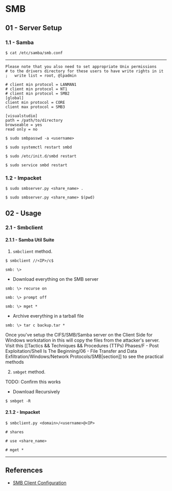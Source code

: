 # SMB

## 01 - Server Setup

### 1.1 - Samba

`$ cat /etc/samba/smb.conf`

---

```
Please note that you also need to set appropriate Unix permissions
# to the drivers directory for these users to have write rights in it
;   write list = root, @lpadmin

# client min protocol = LANMAN1
# client min protocol = NT1
# client min protocol = SMB2
[global]
client min protocol = CORE
client max protocol = SMB3

[visualstudio]
path = /path/to/directory
browseable = yes
read only = no
```

```
$ sudo smbpasswd -a <username>

$ sudo systemctl restart smbd

$ sudo /etc/init.d/smbd restart

$ sudo service smbd restart
```

### 1.2 - Impacket

```
$ sudo smbserver.py <share_name> .

$ sudo smbserver.py <share_name> $(pwd)
```

## 02 - Usage

### 2.1 - Smbclient

#### 2.1.1 - Samba Util Suite

1. `smbclient` method.

```
$ smbclient //<IP>/c$

smb: \>
```

- Download everything on the SMB server

```
smb: \> recurse on

smb: \> prompt off

smb: \> mget *
```

- Archive everything in a tarball file

`smb: \> tar c backup.tar *`

Once you've setup the CIFS/SMB/Samba server on the Client Side for Windows workstation in this will copy the files from the attacker's server. Visit this [[Tactics && Techniques && Procedures (TTPs) Phases/F - Post Exploitation/Shell Is The Beginning/06 - File Transfer and Data Exfiltration/Windows/Network Protocols/SMB|section]] to see the practical methods

2. `smbget` method.

TODO: Confirm this works

- Download Recursively

`$ smbget -R`

#### 2.1.2 - Impacket

```
$ smbclient.py <domain>/<username>@<IP>

# shares

# use <share_name>

# mget *
```

---
## References

- [SMB Client Configuration](https://notes.benheater.com/books/kali-optimizations/page/smb-client-configuration)